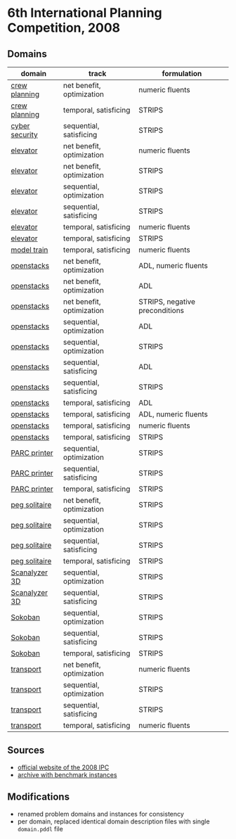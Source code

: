 # 6th International Planning Competition, 2008

## Domains

| domain | track | formulation |
|--------|-------|-------------|
| [crew planning](domains/crew-planning-net-benefit-optimization-numeric-fluents) | net benefit, optimization | numeric fluents |
| [crew planning](domains/crew-planning-temporal-satisficing-strips) | temporal, satisficing | STRIPS |
| [cyber security](domains/cyber-security-sequential-satisficing-strips) | sequential, satisficing | STRIPS |
| [elevator](domains/elevator-net-benefit-optimization-numeric-fluents) | net benefit, optimization | numeric fluents |
| [elevator](domains/elevator-net-benefit-optimization-strips) | net benefit, optimization | STRIPS |
| [elevator](domains/elevator-sequential-optimization-strips) | sequential, optimization | STRIPS |
| [elevator](domains/elevator-sequential-satisficing-strips) | sequential, satisficing | STRIPS |
| [elevator](domains/elevator-temporal-satisficing-numeric-fluents) | temporal, satisficing | numeric fluents |
| [elevator](domains/elevator-temporal-satisficing-strips) | temporal, satisficing | STRIPS |
| [model train](domains/model-train-temporal-satisficing-numeric-fluents) | temporal, satisficing | numeric fluents |
| [openstacks](domains/openstacks-net-benefit-optimization-adl-numeric-fluents) | net benefit, optimization | ADL, numeric fluents |
| [openstacks](domains/openstacks-net-benefit-optimization-adl) | net benefit, optimization | ADL |
| [openstacks](domains/openstacks-net-benefit-optimization-strips-negative-preconditions) | net benefit, optimization | STRIPS, negative preconditions |
| [openstacks](domains/openstacks-sequential-optimization-adl) | sequential, optimization | ADL |
| [openstacks](domains/openstacks-sequential-optimization-strips) | sequential, optimization | STRIPS |
| [openstacks](domains/openstacks-sequential-satisficing-adl) | sequential, satisficing | ADL |
| [openstacks](domains/openstacks-sequential-satisficing-strips) | sequential, satisficing | STRIPS |
| [openstacks](domains/openstacks-temporal-satisficing-adl) | temporal, satisficing | ADL |
| [openstacks](domains/openstacks-temporal-satisficing-adl-numeric-fluents) | temporal, satisficing | ADL, numeric fluents |
| [openstacks](domains/openstacks-temporal-satisficing-numeric-fluents) | temporal, satisficing | numeric fluents |
| [openstacks](domains/openstacks-temporal-satisficing-strips) | temporal, satisficing | STRIPS |
| [PARC printer](domains/parc-printer-sequential-optimization-strips) | sequential, optimization | STRIPS |
| [PARC printer](domains/parc-printer-sequential-satisficing-strips) | sequential, satisficing | STRIPS |
| [PARC printer](domains/parc-printer-temporal-satisficing-strips) | temporal, satisficing | STRIPS |
| [peg solitaire](domains/peg-solitaire-net-benefit-optimization-strips) | net benefit, optimization | STRIPS |
| [peg solitaire](domains/peg-solitaire-sequential-optimization-strips) | sequential, optimization | STRIPS |
| [peg solitaire](domains/peg-solitaire-sequential-satisficing-strips) | sequential, satisficing | STRIPS |
| [peg solitaire](domains/peg-solitaire-temporal-satisficing-strips) | temporal, satisficing | STRIPS |
| [Scanalyzer 3D](domains/scanalyzer-3d-sequential-optimization-strips) | sequential, optimization | STRIPS |
| [Scanalyzer 3D](domains/scanalyzer-3d-sequential-satisficing-strips) | sequential, satisficing | STRIPS |
| [Sokoban](domains/sokoban-sequential-optimization-strips) | sequential, optimization | STRIPS |
| [Sokoban](domains/sokoban-sequential-satisficing-strips) | sequential, satisficing | STRIPS |
| [Sokoban](domains/sokoban-temporal-satisficing-strips) | temporal, satisficing | STRIPS |
| [transport](domains/transport-net-benefit-optimization-numeric-fluents) | net benefit, optimization | numeric fluents |
| [transport](domains/transport-sequential-optimization-strips) | sequential, optimization | STRIPS |
| [transport](domains/transport-sequential-satisficing-strips) | sequential, satisficing | STRIPS |
| [transport](domains/transport-temporal-satisficing-numeric-fluents) | temporal, satisficing | numeric fluents |

## Sources

* [official website of the 2008 IPC][1]
* [archive with benchmark instances][2]

## Modifications

* renamed problem domains and instances for consistency
* per domain, replaced identical domain description files with single `domain.pddl` file




[1]:http://ipc08.icaps-conference.org/
[2]:http://ipc08.icaps-conference.org/deterministic/data/domains/ipc2008.tar.bz2
